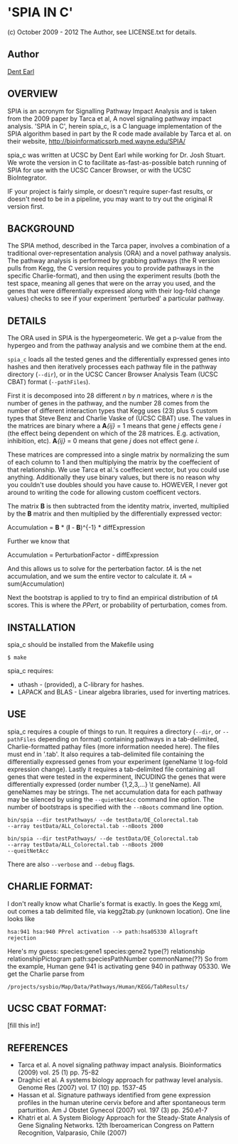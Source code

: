 # 'SPIA IN C'
(c) October 2009 - 2012 The Author, see LICENSE.txt for details.

## Author
[Dent Earl](https://github.com/dentearl/)

## OVERVIEW
  SPIA is an acronym for Signalling Pathway Impact Analysis and is taken from
the 2009 paper by Tarca et al, A novel signaling pathway impact analysis. 
'SPIA in C', herein spia_c, is a C language implementation of the SPIA algorithm
based in part by the R code made available by Tarca et al. on their website,
http://bioinformaticsprb.med.wayne.edu/SPIA/

spia_c was written at UCSC by Dent Earl while working for Dr. Josh Stuart.
We wrote the version in C to facilitate as-fast-as-possible batch running of
SPIA for use with the UCSC Cancer Browser, or with the UCSC BioIntegrator.

IF your project is fairly simple, or doesn't require super-fast results, or
doesn't need to be in a pipeline, you may want to try out the original R version first.

## BACKGROUND
The SPIA method, described in the Tarca paper, involves a combination of a
traditional over-representation analysis (ORA) and a novel pathway analysis.
The pathway analysis is performed by grabbing pathways (the R version pulls
from Kegg, the C version requires you to provide pathways in the specific
Charlie-format), and then using the experiment results (both the test space,
meaning all genes that were on the array you used, and the genes that were
differentially expressed along with their log-fold change values) checks to
see if your experiment 'perturbed' a particular pathway.

## DETAILS
The ORA used in SPIA is the hypergeometeric. We get a p-value from the hypergeo
and from the pathway analysis and we combine them at the end.

<code>spia_c</code> loads all the tested genes and the differentially expressed genes into
hashes and then iteratively processes each pathway file in the pathway directory
(<code>--dir</code>), or in the UCSC Cancer Browser Analysis Team (UCSC CBAT)
format (<code>--pathFiles</code>).

First it is decomposed into 28 different _n_ by _n_ matrices, where _n_ is the 
number of genes in the pathway, and the number 28 comes from the number 
of different interaction types that Kegg uses (23) plus 5 custom 
types that Steve Benz and Charlie Vaske of (UCSC CBAT) use. The values in the matrices are
binary where a **A**_{ij}_ = 1 means that gene _j_ effects gene _i_ (the effect
being dependent on which of the 28 matrices. E.g. activation, inhibition, etc).
**A**_{ij}_ = 0 means that gene _j_ does not effect gene _i_.

These matrices are compressed into a single matrix by normalizing the sum of each
column to 1 and then multiplying the matrix by the coeffecient of that relationship.
We use Tarca et al.'s coeffecient vector, but you could use anything. Additionally
they use binary values, but there is no reason why you couldn't use doubles should
you have cause to. HOWEVER, I never got around to writing the code for allowing
custom coefficent vectors.

The matrix **B** is then subtracted from the identity matrix, inverted, multiplied by the
**B** matrix and then multiplied by the differentially expressed vector:

Accumulation = **B** * (**I** - **B**)^{-1} * diffExpression

Further we know that

Accumulation = PerturbationFactor - diffExpression

And this allows us to solve for the perterbation factor. _tA_ is the net accumulation,
and we sum the entire vector to calculate it.
_tA_ = sum(Accumulation)

Next the bootstrap is applied to try to find an empirical distribution of _tA_ scores.
This is where the _PPert_, or probability of perturbation, comes from.

## INSTALLATION
spia_c should be installed from the Makefile using

<code>$ make </code>

spia_c requires:

* uthash - (provided), a C-library for hashes.
* LAPACK and BLAS - Linear algebra libraries, used for inverting matrices.

## USE
spia_c requires a couple of things to run. It requires a directory
(<code>--dir</code>, or <code>--pathFiles</code> depending on format)
containing pathways in a tab-delimited, Charlie-formatted pathay files
(more information needed here). The files must end in '.tab'. It also requires a
tab-delimited file containing the differentially expressed genes from your 
experiment (geneName \t log-fold expression change). Lastly it requires a
tab-delimited file containing all genes that were tested in the experminent,
INCUDING the genes that were differentially expressed (order number 
{1,2,3,...} \t geneName). All geneNames may be strings. The net accumulation
data for each pathway may be silenced by using the <code>--quietNetAcc</code> command line
option. The number of bootstraps is specified with the <code>--nBoots</code> command line
option.

<code>bin/spia --dir testPathways/ --de testData/DE_Colorectal.tab  --array testData/ALL_Colorectal.tab --nBoots 2000</code>

<code>bin/spia --dir testPathways/ --de testData/DE_Colorectal.tab  --array testData/ALL_Colorectal.tab --nBoots 2000 --queitNetAcc</code>

There are also <code>--verbose</code> and <code>--debug</code> flags.

## CHARLIE FORMAT:
I don't really know what Charlie's format is exactly. In goes the Kegg xml, out
comes a tab delimited file, via kegg2tab.py (unknown location). One line looks like

<code>hsa:941	hsa:940	PPrel	activation	-->	path:hsa05330	Allograft rejection</code>

Here's my guess:
species:gene1 species:gene2 type(?) relationship relationshipPictogram path:speciesPathNumber commonName(??)
So from the example, Human gene 941 is activating gene 940 in pathway 05330.
We get the Charlie parse from

<code>/projects/sysbio/Map/Data/Pathways/Human/KEGG/TabResults/</code>

## UCSC CBAT FORMAT:
[fill this in!]

## REFERENCES
* Tarca et al. A novel signaling pathway impact analysis. Bioinformatics (2009) vol. 25 (1) pp. 75-82
* Draghici et al. A systems biology approach for pathway level analysis. Genome Res (2007) vol. 17 (10) pp. 1537-45
* Hassan et al. Signature pathways identified from gene expression profiles in the human uterine cervix before and after spontaneous term parturition. Am J Obstet Gynecol (2007) vol. 197 (3) pp. 250.e1-7
* Khatri et al. A System Biology Approach for the Steady-State Analysis of Gene Signaling Networks. 12th Iberoamerican Congress on Pattern Recognition, Valparasio, Chile (2007)
